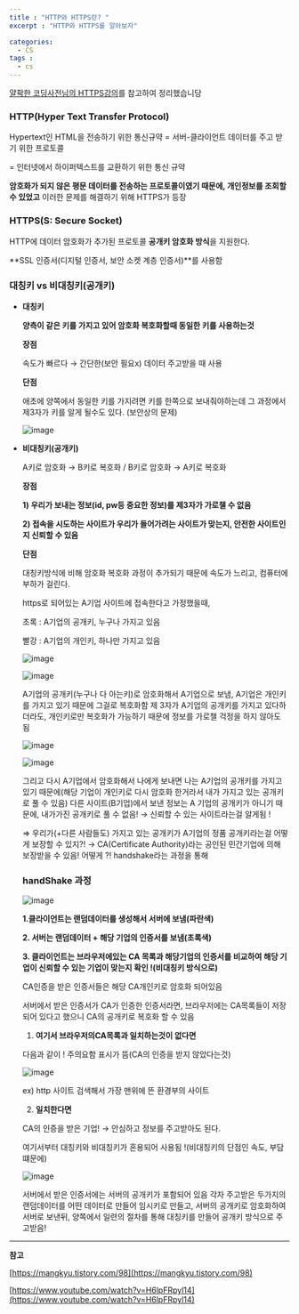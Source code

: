 ```yaml
---
title : "HTTP와 HTTPS란? "
excerpt : "HTTP와 HTTPS를 알아보자"

categories:
  - CS
tags :
  - cs
---
```




[얄팍한 코딩사전님의 HTTPS강의](https://www.youtube.com/watch?v=H6lpFRpyl14)를 참고하여 정리했습니당 

### HTTP(Hyper Text Transfer Protocol)

Hypertext인 HTML을 전송하기 위한 통신규약 = 서버-클라이언트 데이터를 주고 받기 위한 프로토콜

= 인터넷에서 하이퍼텍스트를 교환하기 위한 통신 규약

**암호화가 되지 않은 평문 데이터를 전송하는 프로토콜이였기 때문에, 개인정보를 조회할 수 있었고** 이러한 문제를 해결하기 위해 HTTPS가 등장

### HTTPS(S: Secure Socket)

HTTP에 데이터 암호화가 추가된 프로토콜 **공개키 암호화 방식**을 지원한다.

**SSL 인증서(디지털 인증서, 보안 소켓 계층 인증서)**를 사용함 

### 대칭키 vs 비대칭키(공개키)

- **대칭키**

    **양측이 같은 키를 가지고 있어 암호화 복호화할때 동일한 키를 사용하는것**

    **장점**

    속도가 빠르다 → 간단한(보안 필요x) 데이터 주고받을 때 사용 

    **단점** 

    애초에 양쪽에서 동일한 키를 가지려면 키를 한쪽으로 보내줘야하는데 그 과정에서 제3자가 키를 알게 될수도 있다. (보안상의 문제)

  ![image](https://user-images.githubusercontent.com/53978090/121906811-6fbdcc80-cd66-11eb-8581-2b4ade84f4d0.png)

- **비대칭키(공개키)**

    A키로 암호화 → B키로 복호화 / B키로 암호화 → A키로 복호화

    **장점**

    **1) 우리가 보내는 정보(id, pw등 중요한 정보)를 제3자가 가로챌 수 없음**

    **2) 접속을 시도하는 사이트가 우리가 들어가려는 사이트가 맞는지, 안전한 사이트인지 신뢰할 수 있음**

    **단점**

    대칭키방식에 비해 암호화 복호화 과정이 추가되기 때문에 속도가 느리고, 컴퓨터에 부하가 걸린다. 

    https로 되어있는 A기업 사이트에 접속한다고 가정했을때,

    초록 : A기업의 공개키, 누구나 가지고 있음

    빨강 : A기업의 개인키, 하나만 가지고 있음

    ![image](https://user-images.githubusercontent.com/53978090/121906845-79473480-cd66-11eb-948f-01e75cc680fc.png)
    
    ![image](https://user-images.githubusercontent.com/53978090/121906865-7ea47f00-cd66-11eb-9e3d-f2be9616fb68.png)
    
    A기업의 공개키(누구나 다 아는키)로 암호화해서 A기업으로 보냄, A기업은 개인키를 가지고 있기 때문에 그걸로 복호화함 제 3자가 A기업의 공개키를 가지고 있다하더라도, 개인키로만 복호화가 가능하기 때문에 정보를 가로챌 걱정을 하지 않아도 됨 

    
    ![image](https://user-images.githubusercontent.com/53978090/121906890-8401c980-cd66-11eb-915b-07ad0829bc57.png)


    ![image](https://user-images.githubusercontent.com/53978090/121906908-882de700-cd66-11eb-8728-f824ba8c4fd6.png)
    
    그리고 다시 A기업에서 암호화해서 나에게 보내면 나는 A기업의 공개키를 가지고 있기 때문에(해당 기업이 개인키로 다시 암호화 한거라서 내가 가지고 있는 공개키로 풀 수 있음) 다른 사이트(B기업)에서 보낸 정보는 A 기업의 공개키가 아니기 때문에, 내가가진 공개키로 풀 수 없음! →  신뢰할 수 있는 사이트라는걸 알게됨 ! 

    ⇒ 우리가(+다른 사람들도) 가지고 있는 공개키가 A기업의 정품 공개키라는걸 어떻게 보장할 수 있지?! → CA(Certificate Authority)라는 공인된 민간기업에 의해 보장받을 수 있음! 어떻게 ?! handshake라는 과정을 통해

    ### handShake 과정


    ![image](https://user-images.githubusercontent.com/53978090/121906937-8e23c800-cd66-11eb-9a56-9be1e3e72bf0.png)
    
    **1.클라이언트는 랜덤데이터를 생성해서 서버에 보냄(파란색)**

    **2. 서버는 랜덤데이터 + 해당 기업의 인증서를 보냄(초록색)**

    **3. 클라이언트는 브라우저에있는 CA 목록과 해당기업의 인증서를 비교하여 해당 기업이 신뢰할 수 있는 기업이 맞는지 확인 !(비대칭키 방식으로)**

    CA인증을 받은 인증서들은 해당 CA개인키로 암호화 되어있음

    서버에서 받은 인증서가 CA가 인증한 인증서라면, 브라우저에는 CA목록들이 저장되어 있다고 했으니 CA의 공개키로 복호화 할 수 있음

    1) **여기서 브라우저의CA목록과 일치하는것이 없다면** 

    다음과 같이 ! 주의요함 표시가 뜸(CA의 인증을 받지 않았다는것)

    ![image](https://user-images.githubusercontent.com/53978090/121906957-92e87c00-cd66-11eb-98ce-7fff4e28585f.png)
    
    ex) http 사이트 검색해서 가장 맨위에 뜬 환경부의 사이트

    2) **일치한다면** 

    CA의 인증을 받은 기업! →  안심하고 정보를 주고받아도 된다.

    여기서부터 대칭키와 비대칭키가 혼용되어 사용됨 !(비대칭키의 단점인 속도, 부담 떄문에) 

    ![image](https://user-images.githubusercontent.com/53978090/121906978-967c0300-cd66-11eb-9b02-38066af0d22a.png)
    
    서버에서 받은 인증서에는 서버의 공개키가 포함되어 있음 각자 주고받은 두가지의 랜덤데이터를 어떤 데이터로 만들어 임시키로 만들고, 서버의 공개키로 암호화하여 서버로 보낸뒤, 양쪽에서 일련의 절차를 통해 대칭키를 만들어 공개키 방식으로 주고받음!  

---

**참고**

[https://mangkyu.tistory.com/98](https://mangkyu.tistory.com/98)

[https://www.youtube.com/watch?v=H6lpFRpyl14](https://www.youtube.com/watch?v=H6lpFRpyl14)
